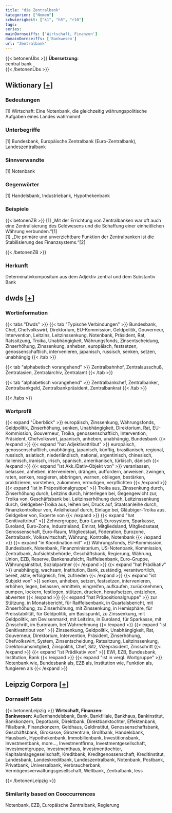 ```yaml
---
title: "die Zentralbank"
kategorien: ["Nomen"]
schwierigkeit: ["k1", "h5", "r10"]
tags:
series:
mainDornseiffs: ['Wirtschaft, Finanzen']
domainDornseiffs: ['Bankwesen']
url: "Zentralbank"
---
```


{{< betonenÜbs >}}
**Übersetzung:**  
central bank  
{{< /betonenÜbs >}}

## Wiktionary [[+](https://de.wiktionary.org/wiki/Zentralbank)]

### Bedeutungen
[1] Wirtschaft: Eine Notenbank, die gleichzeitig währungspolitische Aufgaben eines Landes wahrnimmt  

### Unterbegriffe
[1] Bundesbank, Europäische Zentralbank (Euro-Zentralbank), Landeszentralbank  

### Sinnverwandte
[1] Notenbank  

### Gegenwörter
[1] Handelsbank, Industriebank, Hypothekenbank  

### Beispiele
{{< betonenZB >}}
[1] „Mit der Errichtung von Zentralbanken war oft auch eine Zentralisierung des Geldwesens und die Schaffung einer einheitlichen Währung verbunden.“[1]  
[1] „Die primäre und unverzichtbare Funktion der Zentralbanken ist die Stabilisierung des Finanzsystems.“[2]  

{{< /betonenZB >}}
### Herkunft
Determinativkompositum aus dem Adjektiv zentral und dem Substantiv Bank  



## dwds [[+](https://www.dwds.de/wb/Zentralbank)]

### Wortinformation
{{< tabs "Dwds" >}}
{{< tab "Typische Verbindungen" >}}
Bundesbank, Chef, Chefvolkswirt, Direktorium, EU-Kommission, Geldpolitik, Gouverneur, Intervention, Leitzins, Leitzinssenkung, Notenbank, Präsident, Rat, Ratssitzung, Troika, Unabhängigkeit, Währungsfonds, Zinsentscheidung, Zinserhöhung, Zinssenkung, anheben, europäisch, festsetzen, genossenschaftlich, intervenieren, japanisch, russisch, senken, setzen, unabhängig
{{< /tab >}}

{{< tab "alphabetisch vorangehend" >}}
Zentralbahnhof, Zentralausschuß, Zentralasien, Zentralarchiv, Zentralamt
{{< /tab >}}

{{< tab "alphabetisch vorangehend" >}}
Zentralbankchef, Zentralbanker, Zentralbankgeld, Zentralbankpräsident, Zentralbankrat
{{< /tab >}}

{{< /tabs >}}

### Wortprofil
{{< expand "Überblick" >}} europäisch, Zinssenkung, Währungsfonds, Geldpolitik, Zinserhöhung, senken, Unabhängigkeit, Direktorium, Rat, EU-Kommission, Gouverneur, Troika, genossenschaftlich, Intervention, Präsident, Chefvolkswirt, japanisch, anheben, unabhängig, Bundesbank {{< /expand >}}
{{< expand "hat Adjektivattribut" >}} europäisch, genossenschaftlich, unabhängig, japanisch, künftig, brasilianisch, regional, russisch, asiatisch, niederländisch, national, argentinisch, chinesisch, italienisch, iranisch, irisch, spanisch, amerikanisch, türkisch, dänisch {{< /expand >}}
{{< expand "ist Akk./Dativ-Objekt von" >}} veranlassen, belassen, anheben, intervenieren, drängen, auffordern, anweisen, zwingen, raten, senken, reagieren, abbringen, warnen, obliegen, bestärken, praktizieren, vorstehen, zukommen, ermutigen, verpflichten {{< /expand >}}
{{< expand "ist in Präpositionalgruppe" >}} Troika aus, Zinssenkung durch, Zinserhöhung durch, Leitzins durch, hinterlegen bei, Gegengewicht zur, Troika von, Geschäftsbank bei, Leitzinserhöhung durch, Leitzinssenkung durch, Geldgeber-Troika aus, leihen bei, Druck auf, Staatsanleihe durch, Finanzkontrolleur von, Anleihekauf durch, Einlage bei, Gläubiger-Troika aus, Geldgeber von, Experte von {{< /expand >}}
{{< expand "hat Genitivattribut" >}} Zehnergruppe, Euro-Land, Eurosystem, Sparkasse, Euroland, Euro-Zone, Industrieland, Emirat, Mitgliedsland, Mitgliedsstaat, Genossenschaft, Euro-Raum, Mitgliedstaat, Föderation, Eurozone, Zentralbank, Volkswirtschaft, Währung, Kontrolle, Notenbank {{< /expand >}}
{{< expand "in Koordination mit" >}} Währungsfonds, EU-Kommission, Bundesbank, Notenbank, Finanzministerium, US-Notenbank, Kommission, Zentralbank, Aufsichtsbehörde, Geschäftsbank, Regierung, Währung, Union, EZB, Reserve, Bankenaufsicht, Raiffeisenbank, Euro-Gruppe, Währungsinstitut, Sozialpartner {{< /expand >}}
{{< expand "hat Prädikativ" >}} unabhängig, wachsam, Institution, Bank, zuständig, verantwortlich, bereit, aktiv, erfolgreich, frei, zufrieden {{< /expand >}}
{{< expand "ist Subjekt von" >}} senken, anheben, setzen, festsetzen, intervenieren, erhöhen, legen, belassen, ermitteln, eingreifen, aufkaufen, zurücknehmen, pumpen, lockern, festlegen, stützen, drucken, heraufsetzen, entziehen, abwerten {{< /expand >}}
{{< expand "hat Präpositionalgruppe" >}} zur Stützung, in Monatsbericht, für Raiffeisenbank, in Quartalsbericht, mit Zinserhöhung, zu Zinserhöhung, mit Zinssenkung, in Hemisphäre, für Preisstabilität, für Geldpolitik, um Basispunkt, zu Zinssenkung, mit Geldpolitik, am Devisenmarkt, mit Leitzins, in Euroland, für Sparkasse, mit Zinsschritt, im Euroraum, bei Wahrnehmung {{< /expand >}}
{{< expand "ist Genitivattribut von" >}} Zinssenkung, Geldpolitik, Unabhängigkeit, Rat, Gouverneur, Direktorium, Intervention, Präsident, Zinserhöhung, Chefvolkswirt, System, Zinsentscheidung, Ratssitzung, Leitzinssenkung, Direktoriumsmitglied, Zinspolitik, Chef, Sitz, Vizepräsident, Zinsschritt {{< /expand >}}
{{< expand "ist Prädikativ von" >}} EWI, EZB, Bundesbank, Institution, Bank {{< /expand >}}
{{< expand "ist in vergl. Wortgruppe" >}} Notenbank wie, Bundesbank als, EZB als, Institution wie, Funktion als, fungieren als {{< /expand >}}

## Leipzig Corpora [[+](https://corpora.uni-leipzig.de/en/res?word=Zentralbank&corpusId=deu_newscrawl-public_2018)]

### Dornseiff Sets
{{< betonenLeipzig >}}
**Wirtschaft, Finanzen:**  
**Bankwesen:** Außenhandelsbank, Bank, Bankfiliale, Bankhaus, Bankinstitut, Bankkonzern, Depotbank, Direktbank, Direktbanktochter, Effektenbank, Filialbank, Finanzkonzern, Geldhaus, Geldinstitut, Genossenschaftsbank, Geschäftsbank, Girokasse, Girozentrale, Großbank, Handelsbank, Hausbank, Hypothekenbank, Immobilienbank, Investitionsbank, Investmentbank, more..., Investmentfirma, Investmentgesellschaft, Investmentgruppe, Investmenthaus, Investmenttochter, Kapitalanlagegesellschaft, Kreditbank, Kreditgenossenschaft, Kreditinstitut, Landesbank, Landeskreditbank, Landeszentralbank, Notenbank, Postbank, Privatbank, Universalbank, Verbraucherbank, Vermögensverwaltungsgesellschaft, Weltbank, Zentralbank, less  

{{< /betonenLeipzig >}}

### Similarity based on Cooccurrences
Notenbank, EZB, Europäische Zentralbank, Regierung

